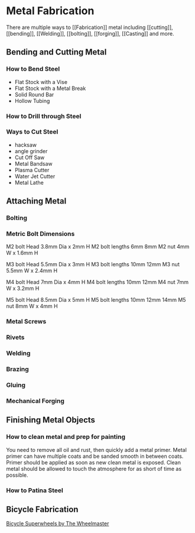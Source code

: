 # Metal Fabrication
There are multiple ways to [[Fabrication]] metal including [[cutting]],[[bending]], [[Welding]], [[bolting]], [[forging]], [[Casting]] and more. 

## Bending and Cutting Metal
### How to Bend Steel
- Flat Stock with a Vise
- Flat Stock with a Metal Break
- Solid Round Bar
- Hollow Tubing

### How to Drill through Steel

### Ways to Cut Steel
- hacksaw
- angle grinder
- Cut Off Saw
- Metal Bandsaw
- Plasma Cutter
- Water Jet Cutter
- Metal Lathe
## Attaching Metal
### Bolting
### Metric Bolt Dimensions
M2 bolt 
Head 3.8mm Dia x 2mm H
M2 bolt lengths
6mm 8mm 
M2 nut 
4mm W x 1.6mm H

M3 bolt Head
5.5mm Dia x 3mm H
M3 bolt lengths
10mm 12mm
M3 nut 
5.5mm W x 2.4mm H

M4 bolt Head
7mm Dia x 4mm H
M4 bolt lengths
10mm 12mm
M4 nut 
7mm W x 3.2mm H

M5 bolt Head
8.5mm Dia x 5mm H
M5 bolt lengths
10mm 12mm 14mm
M5 nut 
8mm W x 4mm H
### Metal Screws
### Rivets
### Welding
### Brazing
### Gluing
### Mechanical Forging
## Finishing Metal Objects
### How to clean metal and prep for painting
You need to remove all oil and rust, then quickly add a metal primer. Metal primer can have multiple coats and be sanded smooth in between coats. Primer should be applied as soon as new clean metal is exposed. Clean metal should be allowed to touch the atmosphere for as short of time as possible.

### How to Patina Steel

## Bicycle Fabrication
[Bicycle Superwheels by The Wheelmaster](http://www.thewheelmaster.com/bicycle-superwheels.html)
